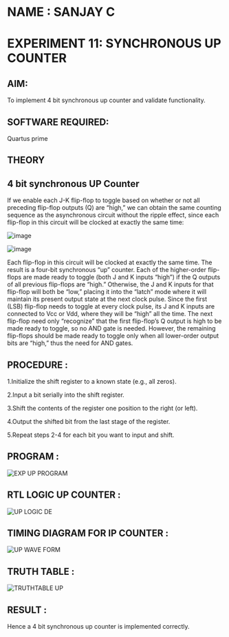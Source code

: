 # NAME : SANJAY C

# EXPERIMENT 11: SYNCHRONOUS UP COUNTER

## AIM:

To implement 4 bit synchronous up counter and validate functionality.

## SOFTWARE REQUIRED:

Quartus prime

## THEORY

## 4 bit synchronous UP Counter

If we enable each J-K flip-flop to toggle based on whether or not all preceding flip-flop outputs (Q) are “high,” we can obtain the same counting sequence as the asynchronous circuit without the ripple effect, since each flip-flop in this circuit will be clocked at exactly the same time:

![image](https://github.com/naavaneetha/SYNCHRONOUS-UP-COUNTER/assets/154305477/d5db3fa0-e413-404c-b80e-b2f39d82e7e8)


![image](https://github.com/naavaneetha/SYNCHRONOUS-UP-COUNTER/assets/154305477/52cb61eb-d04b-442d-810c-31185a68410b)

Each flip-flop in this circuit will be clocked at exactly the same time.
The result is a four-bit synchronous “up” counter. Each of the higher-order flip-flops are made ready to toggle (both J and K inputs “high”) if the Q outputs of all previous flip-flops are “high.”
Otherwise, the J and K inputs for that flip-flop will both be “low,” placing it into the “latch” mode where it will maintain its present output state at the next clock pulse.
Since the first (LSB) flip-flop needs to toggle at every clock pulse, its J and K inputs are connected to Vcc or Vdd, where they will be “high” all the time.
The next flip-flop need only “recognize” that the first flip-flop’s Q output is high to be made ready to toggle, so no AND gate is needed.
However, the remaining flip-flops should be made ready to toggle only when all lower-order output bits are “high,” thus the need for AND gates.

## PROCEDURE :
 1.Initialize the shift register to a known state (e.g., all zeros).
 
 2.Input a bit serially into the shift register.
 
 3.Shift the contents of the register one position to the right (or left).
 
 4.Output the shifted bit from the last stage of the register.
 
 5.Repeat steps 2-4 for each bit you want to input and shift.



## PROGRAM :
![EXP UP PROGRAM](https://github.com/user-attachments/assets/b19ff2cc-d41f-4a36-8214-a65b125aac7f)



## RTL LOGIC UP COUNTER :
![UP LOGIC DE](https://github.com/user-attachments/assets/d440835a-8214-4cc1-9ad0-d0d663841de1)


## TIMING DIAGRAM FOR IP COUNTER :
![UP WAVE FORM](https://github.com/user-attachments/assets/422bb871-7643-4096-b62c-0678e2c06204)


## TRUTH TABLE :
![TRUTHTABLE UP](https://github.com/user-attachments/assets/950af103-61bb-48a0-a159-949e69b15384)



## RESULT :
 Hence a 4 bit synchronous up counter is implemented correctly.
